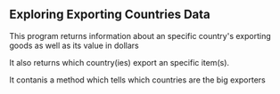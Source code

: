 ## Exploring Exporting Countries Data 

This program returns information about an specific country's exporting goods as well as its value in dollars 

It also returns which country(ies) export an specific item(s).

It contanis a method which tells which countries are the big exporters
